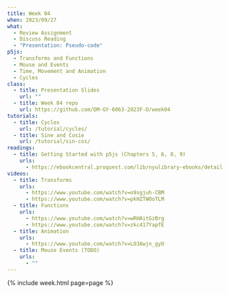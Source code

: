 ```yaml
---
title: Week 04
when: 2023/09/27
what:
  - Review Assignment
  - Discuss Reading
  - "Presentation: Pseudo-code"
p5js:
  - Transforms and Functions
  - Mouse and Events
  - Time, Movement and Animation
  - Cycles
class:
  - title: Presentation Slides
    url: ""
  - title: Week 04 repo
    url: https://github.com/DM-GY-6063-2023F-D/week04
tutorials:
  - title: Cycles
    url: /tutorial/cycles/
  - title: Sine and Cosie
    url: /tutorial/sin-cos/
readings:
  - title: Getting Started with p5js (Chapters 5, 6, 8, 9)
    urls:
      - https://ebookcentral.proquest.com/lib/nyulibrary-ebooks/detail.action?docID=4333728
videos:
  - title: Transforms
    urls:
      - https://www.youtube.com/watch?v=o9sgjuh-CBM
      - https://www.youtube.com/watch?v=pkHZTWOoTLM
  - title: Functions
    urls:
      - https://www.youtube.com/watch?v=wRHAitGzBrg
      - https://www.youtube.com/watch?v=zkc417YapfE
  - title: Animation
    urls:
      - https://www.youtube.com/watch?v=LO3Awjn_gyU
  - title: Mouse Events (TODO)
    urls:
      - ""
---
```

{% include week.html page=page %}

